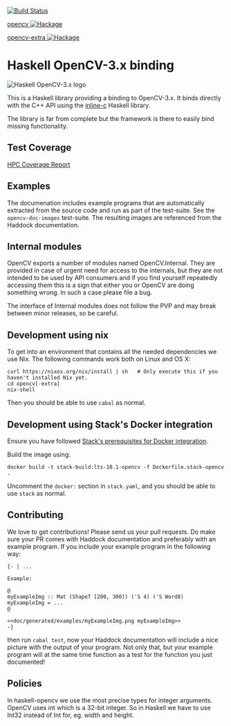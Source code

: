 [![Build Status](https://travis-ci.org/LumiGuide/haskell-opencv.svg)](https://travis-ci.org/LumiGuide/haskell-opencv)

[opencv ![Hackage](https://img.shields.io/hackage/v/opencv.svg)](https://hackage.haskell.org/package/opencv)

[opencv-extra ![Hackage](https://img.shields.io/hackage/v/opencv-extra.svg)](https://hackage.haskell.org/package/opencv-extra)

Haskell OpenCV-3.x binding
==========================

<img src="https://raw.githubusercontent.com/LumiGuide/haskell-opencv/master/data/haskell-opencv-logo-200x82.png" alt="Haskell OpenCV-3.x logo" />


This is a Haskell library providing a binding to OpenCV-3.x. It binds directly
with the C++ API using the
[inline-c](https://github.com/fpco/inline-c/blob/master/README.md) Haskell
library.

The library is far from complete but the framework is there to easily bind
missing functionality.

Test Coverage
-------------

[HPC Coverage Report](http://lumiguide.github.io/haskell-opencv/hpc/hpc_index.html)

Examples
--------

The documenation includes example programs that are automatically extracted from
the source code and run as part of the test-suite. See the `opencv-doc-images`
test-suite. The resulting images are referenced from the Haddock documentation.

Internal modules
----------------

OpenCV exports a number of modules named OpenCV.Internal. They are
provided in case of urgent need for access to the internals, but they
are not intended to be used by API consumers and if you find yourself
repeatedly accessing them this is a sign that either you or OpenCV are
doing something wrong. In such a case please file a bug.

The interface of Internal modules does not follow the PVP and may
break between minor releases, so be careful.

Development using nix
---------------------

To get into an environment that contains all the needed dependencies we use Nix. 
The following commands work both on Linux and OS X:

    curl https://nixos.org/nix/install | sh   # Only execute this if you haven't installed Nix yet.
    cd opencv[-extra]
    nix-shell

Then you should be able to use `cabal` as normal.

Development using Stack's Docker integration
---------------------

Ensure you have followed
[Stack's prerequisites for Docker integration](https://docs.haskellstack.org/en/stable/docker_integration/#prerequisites).

Build the image using:

    docker build -t stack-build:lts-10.1-opencv -f Dockerfile.stack-opencv .

Uncomment the `docker:` section in `stack.yaml`, and you should be able
to use `stack` as normal.

Contributing
------------

We love to get contributions! Please send us your pull requests. Do make sure
your PR comes with Haddock documentation and preferably with an example
program. If you include your example program in the following way:

    {- | ...

    Example:

    @
    myExampleImg :: Mat (ShapeT [200, 300]) ('S 4) ('S Word8)
    myExampleImg = ...
    @

    <<doc/generated/examples/myExampleImg.png myExampleImg>>
    -}

then run `cabal test`, now your Haddock documentation will include a nice
picture with the output of your program. Not only that, but your example program
will at the same time function as a test for the function you just documented!

Policies
--------

In haskell-opencv we use the most precise types for integer
arguments. OpenCV uses int which is a 32-bit integer. So in Haskell we
have to use Int32 instead of Int for, eg. width and height.
